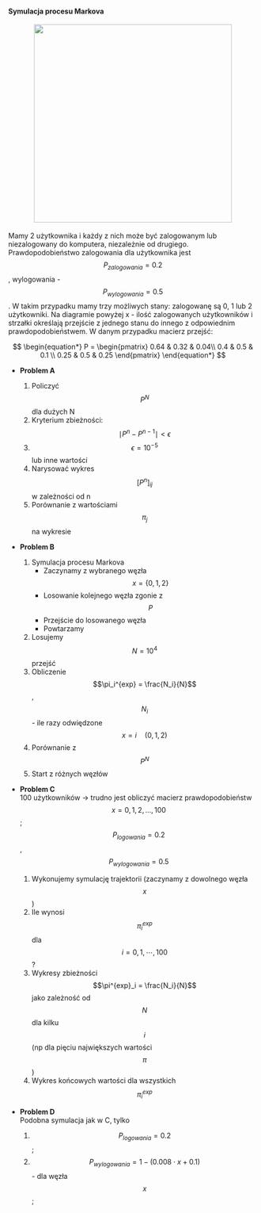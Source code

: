 #### Symulacja procesu Markova

<!-- ![dsfsf](/teaching/2021_metody_statystyczne/diagram.png) -->

<div class="row mt-3" style="margin-bottom: 18px">
    <div class="col-sm mt-3 mt-md-0" align='center'>
        <img class="img-fluid rounded z-depth-1" src="{{ site.baseurl }}/teaching/2021_metody_statystyczne/diagram.png" width="400">
    </div>
</div>


<!-- Mamy process Markova z diagramem powyżej.  -->
Mamy 2 użytkownika i każdy z nich może być zalogowanym lub niezalogowany do komputera, 
niezależnie od drugiego.
Prawdopodobieństwo zalogowania dla użytkownika jest $$P_{zalogowania} = 0.2$$, wylogowania - 
$$P_{wylogowania} = 0.5$$. W takim przypadku mamy trzy możliwych stany:
zalogowanę są 0, 1 lub 2 użytkowniki. Na diagramie powyżej x - ilość zalogowanych
użytkowników i strzałki określają przejście z jednego stanu do innego 
z odpowiednim prawdopodobieństwem. 
W danym przypadku macierz przejść:

$$
\begin{equation*}
P = 
\begin{pmatrix}
    0.64 & 0.32 &  0.04\\
    0.4  & 0.5  & 0.1 \\
0.25 & 0.5  & 0.25
\end{pmatrix}
\end{equation*}
$$

- **Problem A**
  1. Policzyć $$P^N$$ dla dużych N
  2. Kryterium zbieżności: $$ \mid P^n - P^{n-1}\mid < \epsilon$$
  3. $$\epsilon = 10^{-5}$$ lub inne wartości
  4. Narysować wykres $$[P^n]_{ij}$$ w zależności od n
  5. Porównanie z wartościami $$\pi_j$$  na wykresie

- **Problem B**  
  1. Symulacja procesu Markova
     - Zaczynamy z wybranego węzła $$x = \{0,1, 2\}$$
     - Losowanie kolejnego węzła zgonie z $$P$$
     - Przejście do losowanego węzła
     - Powtarzamy  
  2. Losujemy $$N=10^4$$ przejść
  3. Obliczenie $$\pi_i^{exp} = \frac{N_i}{N}$$,  
      $$N_i$$ - ile razy odwiędzone $$x=i\quad(0,1,2)$$
  4. Porównanie z $$P^N$$
  5. Start z różnych węzłów

- **Problem C**  
  100 użytkowników &#8594; trudno jest obliczyć macierz prawdopodobieństw  
  $$x=0,1,2,...,100$$;  
  $$P_{logowania} = 0.2$$, $$P_{wylogowania} = 0.5$$  
  1. Wykonujemy symulację trajektorii (zaczynamy z dowolnego węzła $$x$$)
  2. Ile wynosi $$\pi^{exp}_i$$ dla $$i=0,1,\cdots,100$$?
  3. Wykresy zbieżności $$\pi^{exp}_i = \frac{N_i}{N}$$ jako zależność od $$N$$ 
        dla kilku $$i$$ (np dla pięciu największych wartości $$\pi$$)
  4. Wykres końcowych wartości dla wszystkich $$\pi^{exp}_i$$
   
- **Problem D**  
   Podobna symulacja jak w C, tylko 
     1. $$P_{logowania} = 0.2$$;
     2. $$P_{wylogowania} = 1 - (0.008 \cdot x+0.1)$$ - dla węzła $$x $$;
